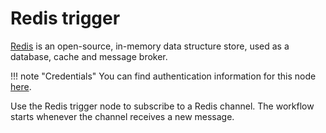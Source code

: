 # Redis trigger

[Redis](https://redis.io/) is an open-source, in-memory data structure store, used as a database, cache and message broker.

!!! note "Credentials"
    You can find authentication information for this node [here](/workflow/integrations/credentials/redis/).


Use the Redis trigger node to subscribe to a Redis channel. The workflow starts whenever the channel receives a new message.
